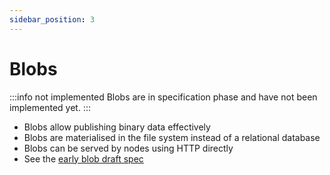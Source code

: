 ```yaml
---
sidebar_position: 3
---
```


# Blobs

:::info not implemented
Blobs are in specification phase and have not been implemented yet.
:::

- Blobs allow publishing binary data effectively
- Blobs are materialised in the file system instead of a relational database
- Blobs can be served by nodes using HTTP directly
- See the [early blob draft spec](https://laub.liebechaos.org/VrFZVnIvSy6Mxc-K_gQ5yw#) 